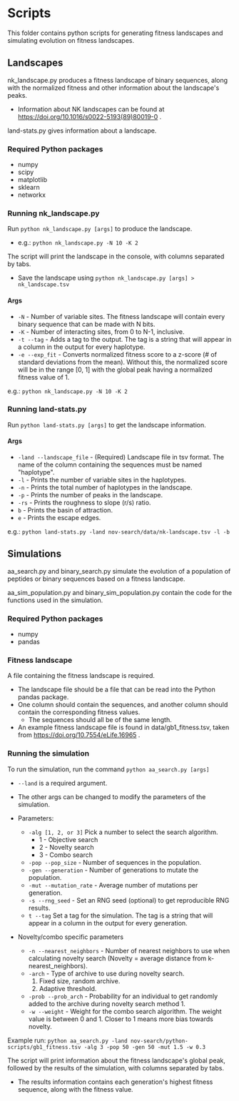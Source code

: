 # Scripts
This folder contains python scripts for generating fitness landscapes and simulating evolution on fitness landscapes.

## Landscapes
nk_landscape.py produces a fitness landscape of binary sequences, along with the normalized fitness and other information about the landscape's peaks.
- Information about NK landscapes can be found at https://doi.org/10.1016/s0022-5193(89)80019-0 .

land-stats.py gives information about a landscape.

### Required Python packages
- numpy
- scipy
- matplotlib
- sklearn
- networkx

### Running nk_landscape.py
Run `python nk_landscape.py [args]` to produce the landscape.
- e.g.: `python nk_landscape.py -N 10 -K 2`

The script will print the landscape in the console, with columns separated by tabs.
- Save the landscape using `python nk_landscape.py [args] > nk_landscape.tsv`

#### Args
- `-N` - Number of variable sites. The fitness landscape will contain every binary sequence that can be made with N bits.
- `-K` - Number of interacting sites, from 0 to N-1, inclusive.
- `-t --tag` - Adds a tag to the output. The tag is a string that will appear in a column in the output for every haplotype.
- `-e --exp_fit` - Converts normalized fitness score to a z-score (# of standard deviations from the mean). Without this, the normalized score will be in the range [0, 1] with the global peak having a normalized fitness value of 1.

e.g.: `python nk_landscape.py -N 10 -K 2`

### Running land-stats.py
Run `python land-stats.py [args]` to get the landscape information.

#### Args
- `-land --landscape_file` - (Required) Landscape file in tsv format. The name of the column containing the sequences must be named "haplotype".
- `-l` - Prints the number of variable sites in the haplotypes.
- `-n` - Prints the total number of haplotypes in the landscape.
- `-p` - Prints the number of peaks in the landscape.
- `-rs` - Prints the roughness to slope (r/s) ratio.
- `b` - Prints the basin of attraction.
- `e` - Prints the escape edges.

e.g.: `python land-stats.py -land nov-search/data/nk-landscape.tsv -l -b`

## Simulations
aa_search.py and binary_search.py simulate the evolution of a population of peptides or binary sequences based on a fitness landscape.

aa_sim_population.py and binary_sim_population.py contain the code for the functions used in the simulation.

### Required Python packages
- numpy
- pandas

### Fitness landscape
A file containing the fitness landscape is required. 
- The landscape file should be a file that can be read into the Python pandas package.
- One column should contain the sequences, and another column should contain the corresponding fitness values.
	- The sequences should all be of the same length.
- An example fitness landscape file is found in data/gb1_fitness.tsv, taken from https://doi.org/10.7554/eLife.16965 .

### Running the simulation
To run the simulation, run the command `python aa_search.py [args]`
- `--land` is a required argument.
- The other args can be changed to modify the parameters of the simulation.
- Parameters:
	- `-alg [1, 2, or 3]` Pick a number to select the search algorithm.
		- 1 - Objective search
		- 2 - Novelty search
		- 3 - Combo search
	- `-pop --pop_size` - Number of sequences in the population.
	- `-gen --generation` - Number of generations to mutate the population. 
	- `-mut --mutation_rate` - Average number of mutations per generation.
	- `-s --rng_seed` - Set an RNG seed (optional) to get reproducible RNG results.
	- `t --tag` Set a tag for the simulation. The tag is a string that will appear in a column in the output for every generation.
	
- Novelty/combo specific parameters
	- `-n --nearest_neighbors` - Number of nearest neighbors to use when calculating novelty search (Novelty = average distance from k-nearest_neighbors).
	- `-arch` - Type of archive to use during novelty search. 
		1. Fixed size, random archive. 
		2. Adaptive threshold.
	- `-prob --prob_arch` - Probability for an individual to get randomly added to the archive during novelty search method 1.
	- `-w --weight` - Weight for the combo search algorithm. The weight value is between 0 and 1. Closer to 1 means more bias towards novelty.

Example run: `python aa_search.py -land nov-search/python-scripts/gb1_fitness.tsv -alg 3 -pop 50 -gen 50 -mut 1.5 -w 0.3`

The script will print information about the fitness landscape's global peak, followed by the results of the simulation, with columns separated by tabs.
- The results information contains each generation's highest fitness sequence, along with the fitness value.

